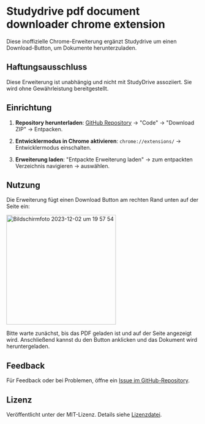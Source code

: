 # Studydrive pdf document downloader chrome extension

Diese inoffizielle Chrome-Erweiterung ergänzt Studydrive um einen Download-Button, um Dokumente herunterzuladen. 

## Haftungsausschluss

Diese Erweiterung ist unabhängig und nicht mit StudyDrive assoziiert. Sie wird ohne Gewährleistung bereitgestellt.

## Einrichtung

1. **Repository herunterladen**: [GitHub Repository](https://github.com/johanneslo1/studydrive-chrome-extension) → "Code" → "Download ZIP" → Entpacken.

2. **Entwicklermodus in Chrome aktivieren**: `chrome://extensions/` → Entwicklermodus einschalten.

3. **Erweiterung laden**: "Entpackte Erweiterung laden" → zum entpackten Verzeichnis navigieren → auswählen.

## Nutzung

Die Erweiterung fügt einen Download Button am rechten Rand unten auf der Seite ein:

<img width="286" alt="Bildschirmfoto 2023-12-02 um 19 57 54" src="https://github.com/johanneslo1/studydrive-chrome-extension/assets/36767435/05b83932-8794-4161-814c-2b84b9ac7dbf">

Bitte warte zunächst, bis das PDF geladen ist und auf der Seite angezeigt wird. Anschließend kannst du den Button anklicken und das Dokument wird heruntergeladen.

## Feedback

Für Feedback oder bei Problemen, öffne ein [Issue im GitHub-Repository](https://github.com/johanneslo1/studydrive-chrome-extension/issues).

## Lizenz

Veröffentlicht unter der MIT-Lizenz. Details siehe [Lizenzdatei](https://github.com/johanneslo1/studydrive-chrome-extension/blob/main/LICENSE).
